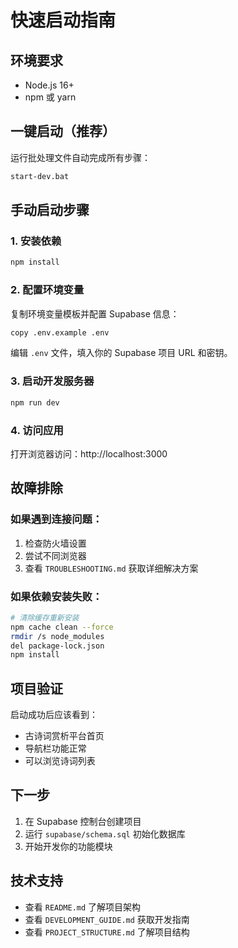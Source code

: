 # 快速启动指南

## 环境要求
- Node.js 16+
- npm 或 yarn

## 一键启动（推荐）
运行批处理文件自动完成所有步骤：
```bash
start-dev.bat
```

## 手动启动步骤

### 1. 安装依赖
```bash
npm install
```

### 2. 配置环境变量
复制环境变量模板并配置 Supabase 信息：
```bash
copy .env.example .env
```
编辑 `.env` 文件，填入你的 Supabase 项目 URL 和密钥。

### 3. 启动开发服务器
```bash
npm run dev
```

### 4. 访问应用
打开浏览器访问：http://localhost:3000

## 故障排除

### 如果遇到连接问题：
1. 检查防火墙设置
2. 尝试不同浏览器
3. 查看 `TROUBLESHOOTING.md` 获取详细解决方案

### 如果依赖安装失败：
```bash
# 清除缓存重新安装
npm cache clean --force
rmdir /s node_modules
del package-lock.json
npm install
```

## 项目验证
启动成功后应该看到：
- 古诗词赏析平台首页
- 导航栏功能正常
- 可以浏览诗词列表

## 下一步
1. 在 Supabase 控制台创建项目
2. 运行 `supabase/schema.sql` 初始化数据库
3. 开始开发你的功能模块

## 技术支持
- 查看 `README.md` 了解项目架构
- 查看 `DEVELOPMENT_GUIDE.md` 获取开发指南
- 查看 `PROJECT_STRUCTURE.md` 了解项目结构
